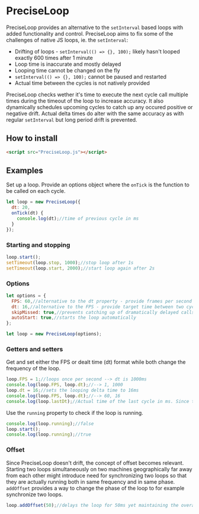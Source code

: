 # PreciseLoop
PreciseLoop provides an alternative to the `setInterval` based loops with added functionality and control. PreciseLoop aims to fix some of the challenges of native JS loops, ie. the `setInterval`:
* Drifting of loops - `setInterval(() => {}, 100);` likely hasn't looped exactly 600 times after 1 minute
* Loop time is inaccurate and mostly delayed
* Looping time cannot be changed on the fly
* `setInterval(() => {}, 100);` cannot be paused and restarted
* Actual time between the cycles is not natively provided

PreciseLoop checks wether it's time to execute the next cycle call multiple times during the timeout of the loop to increase accuracy. It also dynamically schedules upcoming cycles to catch up any occured positive or negative drift. Actual delta times do alter with the same accuracy as with regular `setInterval` but long period drift is prevented.
## How to install
```html
<script src="PreciseLoop.js"></script>
```
## Examples
Set up a loop. Provide an options object where the `onTick` is the function to be called on each cycle.
```javascript
let loop = new PreciseLoop({
  dt: 20,
  onTick(dt) {
    console.log(dt);//time of previous cycle in ms
  }
});
```
### Starting and stopping
```javascript
loop.start();
setTimeout(loop.stop, 1000);//stop loop after 1s
setTimeout(loop.start, 2000);//start loop again after 2s
```
### Options
```javascript
let options = {
  FPS: 60,//alternative to the dt property - provide frames per second (FPS)
  dt: 16,//alternative to the FPS - provide target time between two cycles
  skipMissed: true,//prevents catching up of dramatically delayed calls hence allowing drift to occur
  autoStart: true,//starts the loop automatically
};

let loop = new PreciseLoop(options);
```
### Getters and setters
Get and set either the FPS or dealt time (dt) format while both change the frequency of the loop.
```javascript
loop.FPS = 1;//loops once per second --> dt is 1000ms
console.log(loop.FPS, loop.dt);//--> 1, 1000
loop.dt = 16;//sets the looping delta time to 16ms
console.log(loop.FPS, loop.dt);//--> 60, 16
console.log(loop.lastDt);//Actual time of the last cycle in ms. Since timeouts are inaccurate in JS in general, loop.lastDt is often 0...5ms away from the targeted time. Most of the time delayed.
```
Use the `running` property to check if the loop is running.
```javascript
console.log(loop.running);//false
loop.start();
console.log(loop.running);//true
```
### Offset
Since PreciseLoop doesn't drift, the concept of offset becomes relevant. Starting two loops simultaneously on two machines geographically far away from each other might introduce need for synchronizing two loops so that they are actually running both in same frequency and in same phase. `addOffset` provides a way to change the phase of the loop to for example synchronize two loops.
```javascript
loop.addOffset(50);//delays the loop for 50ms yet maintaining the overall frequency
```

